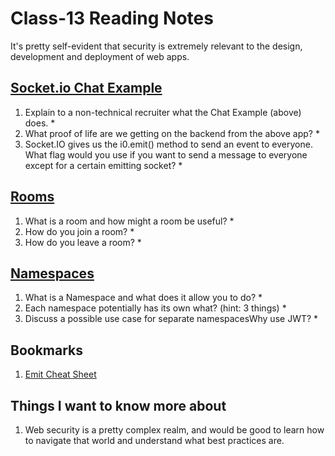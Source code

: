 # Class-13 Reading Notes

It's pretty self-evident that security is extremely relevant to the design, development and deployment of web apps.

## [Socket.io Chat Example](https://socket.io/get-started/chat/)

1. Explain to a non-technical recruiter what the Chat Example (above) does.
    * 
2. What proof of life are we getting on the backend from the above app?
    * 
3. Socket.IO gives us the i0.emit() method to send an event to everyone. What flag would you use if you want to send a message to everyone except for a certain emitting socket?
    * 

## [Rooms](https://socket.io/docs/v4/rooms)

1. What is a room and how might a room be useful?
    * 
2. How do you join a room?
    * 
3. How do you leave a room?
    * 

## [Namespaces](https://socket.io/docs/v4/namespaces/)

1. What is a Namespace and what does it allow you to do?
    * 
2. Each namespace potentially has its own what? (hint: 3 things)
    * 
3. Discuss a possible use case for separate namespacesWhy use JWT?
    * 

## Bookmarks

1. [Emit Cheat Sheet](https://socket.io/docs/v4/emit-cheatsheet/)


## Things I want to know more about

1. Web security is a pretty complex realm, and would be good to learn how to navigate that world and understand what best practices are.